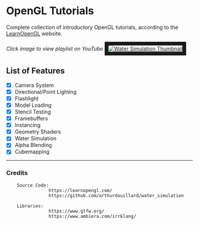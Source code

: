 # OpenGL Tutorials
Complete collection of introductory OpenGL tutorials, according to the [LearnOpenGL](https://learnopengl.com/) website.

*Click image to view playlist on YouTube*
<a href="https://www.youtube.com/playlist?list=PLn_BYD1M0NFRg2qqDj6GxlQo2NO5_ufG5" target="_blank">
        <img src="https://i.imgur.com/HD5ueVd.jpeg" alt="Water Simulation Thumbnail" border="10" />
</a>

## List of Features

- [x] Camera System
- [x] Directional/Point Lighting
- [x] Flashlight
- [x] Model Loading
- [x] Stencil Testing
- [x] Framebuffers
- [x] Instancing
- [x] Geometry Shaders
- [x] Water Simulation
- [x] Alpha Blending
- [x] Cubemapping

---

### Credits

        Source Code:
                    https://learnopengl.com/
                    https://github.com/arthurdouillard/water_simulation
                    
        Libraries:
                    https://www.glfw.org/
                    https://www.ambiera.com/irrklang/
